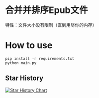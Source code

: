 # 合并并排序Epub文件
特性：文件大小没有限制（直到用尽你的内存）
# How to use
`pip install -r requirements.txt`  
`python main.py`
## Star History

[![Star History Chart](https://api.star-history.com/svg?repos=Dr1mH4X/epubmerge&type=Date)](https://www.star-history.com/#Dr1mH4X/epubmerge&Date)

